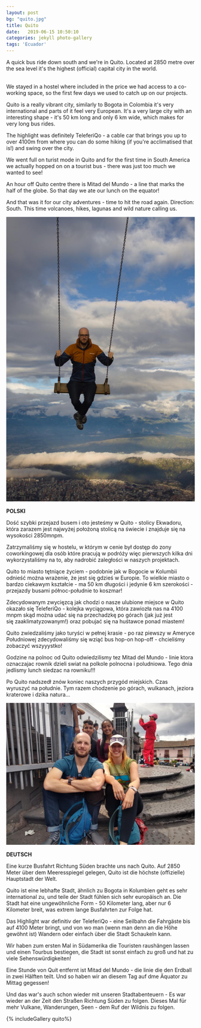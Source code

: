 ```yaml
---
layout: post
bg: "quito.jpg"
title: Quito
date:   2019-06-15 10:50:10 
categories: jekyll photo-gallery
tags: 'Ecuador'
---
```


A quick bus ride down south and we're in Quito. Located at 2850 metre over the sea level it's the highest (official) capital city in the world.
<br><br>

We stayed in a hostel where included in the price we had access to a  co-working space, so the first few days we used to catch up on our projects. 

Quito is a really vibrant city, similarly to Bogota in Colombia it's very international and parts of it feel very European. It's a very large city with an interesting shape - it's 50 km long and only 6 km wide, which makes for very long bus rides.

The highlight was definitely TeleferiQo - a cable car that brings you up to over 4100m from where you can do some hiking (if you're acclimatised that is!) and swing over the city. 

We went full on turist mode in Quito and for the first time in South America we actually hopped on on a tourist bus - there was just too much we wanted to see!

An hour off Quito centre there is Mitad del Mundo - a line that marks the half of the globe. So that day we ate our lunch on the equator!

And that was it for our city adventures - time to hit the road again. Direction: South. This time volcanoes, hikes, lagunas and wild nature calling us.

![Quito](/assets/images/posts/quito/1.jpg)

<b>POLSKI</b>

Dość szybki przejazd busem i oto jesteśmy w Quito - stolicy Ekwadoru, która zarazem jest najwyżej położoną stolicą na świecie i znajduje się na wysokości 2850mnpm.

Zatrzymaliśmy się w hostelu, w którym w cenie był dostęp do zony coworkingowej dla osób które pracują w podróży więc pierwszych kilka dni wykorzystaliśmy na to, aby nadrobić zaległości w naszych projektach.

Quito to miasto tętniące życiem - podobnie jak w Bogocie w Kolumbii odnieść można wrażenie, że jest się gdzieś w Europie. To wielkie miasto o bardzo ciekawym kształcie - ma 50 km długości i jedynie 6 km szerokości - przejazdy busami północ-południe to koszmar!

Zdecydowanym zwycięzcą jak chodzi o nasze ulubione miejsce w Quito okazało się TeleferiQo - kolejka wyciągowa, która zawiozła nas na 4100 mnpm skąd można udać się na przechadzkę po górach (jak już jest się zaaklimatyzowanym!) oraz pobujać się na huśtawce ponad miastem!

Quito zwiedzaliśmy jako turyści w pełnej krasie - po raz piewszy w Ameryce Południowej zdecydowaliśmy się wziąć bus hop-on hop-off - chcieliśmy zobaczyć wszyyystko!

Godzine na polnoc od Quito odwiedzilismy tez Mitad del Mundo - linie ktora oznaczajac rownik dzieli swiat na polkole polnocna i poludniowa. Tego dnia jedlismy lunch siedzac na rowniku!!!

Po Quito nadszedł znów koniec naszych przygód miejskich. Czas wyruszyć na południe. Tym razem chodzenie po górach, wulkanach, jeziora kraterowe i dzika natura... 

![Quito](/assets/images/posts/quito/2.jpg)

<b>DEUTSCH</b>

Eine kurze Busfahrt Richtung Süden brachte uns nach Quito. Auf 2850 Meter über dem Meeresspiegel gelegen, Quito ist die höchste (offizielle) Hauptstadt der Welt. 

Quito ist eine lebhafte Stadt, ähnlich zu Bogota in Kolumbien geht es sehr international zu, und teile der Stadt fühlen sich sehr europäisch an. Die Stadt hat eine ungewöhnliche Form - 50 Kilometer lang, aber nur 6 Kilometer breit, was extrem lange Busfahrten zur Folge hat.

Das Highlight war definitiv der TeleferiQo - eine Seilbahn die Fahrgäste bis auf 4100 Meter bringt, und von wo man (wenn man denn an die Höhe gewöhnt ist) Wandern oder einfach über die Stadt Schaukeln kann.

Wir haben zum ersten Mal in Südamerika die Touristen raushängen lassen und einen Tourbus bestiegen, die Stadt ist sonst einfach zu groß und hat zu viele Sehenswürdigkeiten!

Eine Stunde von Quit entfernt ist Mitad del Mundo - die linie die den Erdball in zwei Hälften teilt. Und so haben wir an diesem Tag auf dme Äquator zu Mittag gegessen!

Und das war's auch schon wieder mit unseren Stadtabenteuern - Es war wieder an der Zeit den Straßen Richtung Süden zu folgen. Dieses Mal für mehr Vulkane, Wanderungen, Seen - dem Ruf der Wildnis zu folgen.

{% includeGallery quito%}